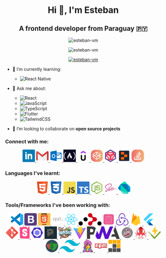 <h1 align="center">Hi 👋, I'm Esteban</h1>

<h2 align="center">A frontend developer from Paraguay 🇵🇾</h2>

<p align="center">
  <img src="https://komarev.com/ghpvc/?username=esteban-vm&label=Profile%20views&color=0e75b6&style=flat" alt="esteban-vm" />
</p>

<p align="center">
  <img src="https://github-readme-stats.vercel.app/api/top-langs?username=esteban-vm&show_icons=true&locale=en&layout=compact" alt="esteban-vm" />
</p>

<p align="center">
  <a href="https://github.com/ryo-ma/github-profile-trophy">
    <img src="https://github-profile-trophy.vercel.app/?username=esteban-vm" alt="esteban-vm" />
  </a>
</p>

- 🌱 I’m currently learning:

  - <img src="https://img.shields.io/badge/React_Native-20232A?style=for-the-badge&logo=react&logoColor=61DAFB" title="React Native" />

- 💬 Ask me about:

  - <img src="https://img.shields.io/badge/React-20232A?style=for-the-badge&logo=react&logoColor=61DAFB" title="React" />
  - <img src="https://img.shields.io/badge/JavaScript-323330?style=for-the-badge&logo=javascript&logoColor=F7DF1E" title="JavaScript" />
  - <img src="https://img.shields.io/badge/TypeScript-007ACC?style=for-the-badge&logo=typescript&logoColor=white" title="TypeScript" />
  - <img src="https://img.shields.io/badge/Flutter-02569B?style=for-the-badge&logo=flutter&logoColor=white" title="Flutter" />
  - <img src="https://img.shields.io/badge/Tailwind_CSS-38B2AC?style=for-the-badge&logo=tailwind-css&logoColor=white" title="TailwindCSS" />

- 👯 I’m looking to collaborate on **open source projects**

<h3 align="left">Connect with me:</h3>

<p align="center">

<!-- |:------------------------------------------------------------------------------------:|:------------------------------------------------------------------------------------:|
|[![LinkedIn](/icons/LinkedIn.png 'LinkedIn')](https://www.linkedin.com/in/vm-esteban/)|[![Gmail](/icons/LinkedIn.png 'Gmail')](mailto:estebanvm1990@gmail.com?Subject=Contact%me)| -->

  <a href="https://www.linkedin.com/in/vm-esteban/" title="LinkedIn">
    <img height="40" width="auto" src="/icons/LinkedIn.png" alt="LinkedIn" />
  </a>

  <a href="mailto:estebanvm1990@gmail.com?Subject=Contact%me" title="Gmail">
    <img height="40" width="auto" src="/icons/Gmail.png" alt="Gmail" />
  </a>

  <a href="mailto:estebanvm90@outlook.com?Subject=Contact%me" title="Outlook">
    <img height="40" width="auto" src="/icons/Outlook.png" alt="Outlook" />
  </a>

  <a href="https://www.freecodecamp.org/EstebanVM/" title="FreeCodeCamp">
    <img height="40" width="auto" src="/icons/FreeCodeCamp.png" alt="FreeCodeCamp" />
  </a>

  <a href="https://www.udemy.com/user/esteban-vm/" title="Udemy">
    <img height="40" width="auto" src="/icons/Udemy.png" alt="Udemy" />
  </a>

  <a href="https://codepen.io/esteban-vera/" title="Code Pen">
    <img height="40" width="auto" src="/icons/CodePen.png" alt="Code Pen" />
  </a>

  <a href="https://codesandbox.com/estebanvm1990/" title="Code Sandbox">
    <img height="40" width="auto" src="/icons/CodeSandbox.png" alt="Code Sandbox" />
  </a>

  <a href="https://replit.com/@esteban-90/" title="Replit">
    <img height="40" width="auto" src="/icons/Replit.png" alt="Replit" />
  </a>

  <a href="https://stackoverflow.com/users/23014685/esteban-vm/" title="Stack Overflow">
    <img height="40" width="auto" src="/icons/StackOverflow.png" alt="Stack Overflow" />
  </a>

</p>

<h3 align="left">Languages I've learnt:</h3>

<p align="center">

  <a href="https://www.w3.org/html/" title="HTML5">
    <img height="40" width="auto" src="/icons/HTML5.png" alt="HTML5" />
  </a>

  <a href="https://www.w3schools.com/css/" title="CSS3">
    <img height="40" width="auto" src="/icons/CSS3.png" alt="CSS3" />
  </a>

  <a href="https://developer.mozilla.org/en-US/docs/Web/JavaScript/" title="JavaScript">
    <img height="40" width="auto" src="/icons/JavaScript.png" alt="JavaScript" />
  </a>

  <a href="https://www.typescriptlang.org/" title="TypeScript">
    <img height="40" width="auto" src="/icons/TypeScript.png" alt="TypeScript" />
  </a>

  <a href="https://nodejs.org/" title="NodeJS">
    <img height="40" width="auto" src="/icons/NodeJS.png" alt="NodeJS" />
  </a>

  <a href="https://sass-lang.com/" title="Sass">
    <img height="40" width="auto" src="/icons/Sass.png" alt="Sass" />
  </a>

  <a href="https://dart.dev/" title="Dart">
    <img height="40" width="auto" src="/icons/Dart.png" alt="Dart" />
  </a>

</p>

<h3 align="left">Tools/Frameworks I've been working with:</h3>

<p align="center">

  <a href="https://code.visualstudio.com/" title="VSCode">
    <img height="40" width="auto" src="/icons/VSCode.png" alt="VSCode" />
  </a>

  <a href="https://getbootstrap.com/" title="BootstrapCSS">
    <img height="40" width="auto" src="/icons/BootstrapCSS.png" alt="BootstrapCSS" />
  </a>

  <a href="https://www.w3schools.com/html/html5_canvas.asp" title="HTML Canvas">
    <img height="40" width="auto" src="/icons/HTMLCanvas.png" alt="HTML Canvas" />
  </a>

  <a href="https://nextjs.org/" title="NextJS">
    <img height="40" width="auto" src="/icons/NextJS.png" alt="NextJS" />
  </a>

  <a href="https://reactjs.org/" title="ReactJS">
    <img height="40" width="auto" src="/icons/ReactJS.png" alt="ReactJS" />
  </a>

  <a href="https://reactrouter.com/" title="React Router">
    <img height="40" width="auto" src="/icons/ReactRouter.png" alt="React Router" />
  </a>

  <a href="https://react-hook-form.com/" title="React Hook Form">
    <img height="40" width="auto" src="/icons/ReactHookForm.png" alt="React Hook Form" />
  </a>

  <a href="https://redux.js.org/" title="Redux">
    <img height="40" width="auto" src="/icons/Redux.png" alt="Redux" />
  </a>

  <a href="https://firebase.google.com/" title="Firebase">
    <img height="40" width="auto" src="/icons/Firebase.png" alt="Firebase" />
  </a>

  <a href="https://flutter.dev/" title="Flutter">
    <img height="40" width="auto"  src="/icons/Flutter.png" alt="Flutter" />
  </a>

  <a href="https://git-scm.com/" title="Git">
    <img height="40" width="auto" src="/icons/Git.png" alt="Git" />
  </a>

  <a href="https://storybook.js.org/" title="Storybook">
    <img height="40" width="auto" src="/icons/Storybook.png" alt="Storybook" />
  </a>

  <a href="https://eslint.org/" title="Eslint">
    <img height="40" width="auto" src="/icons/Eslint.png" alt="Eslint" />
  </a>

  <a href="https://prettier.io/" title="Prettier">
    <img height="40" width="auto" src="/icons/Prettier.png" alt="Prettier" />
  </a>

  <a href="https://phaser.io/" title="PhaserJS">
    <img height="40" width="auto" src="/icons/PhaserJS.png" alt="PhaserJS" />
  </a>

  <a href="https://v2.vitejs.dev/" title="Vite">
    <img height="40" width="auto" src="/icons/Vite.png" alt="Vite" />
  </a>

  <a href="https://developer.mozilla.org/en-US/docs/Web/Progressive_web_apps/" title="Progressive Wep App">
    <img height="40" width="auto" src="/icons/ProgressiveWepApp.png" alt="Progressive Wep App" />
  </a>

  <a href="https://jestjs.io/" title="Jest">
    <img height="40" width="auto" src="/icons/Jest.png" alt="Jest" />
  </a>

  <a href="https://testing-library.com/" title="React Testing Library">
    <img height="40" width="auto" src="/icons/ReactTestingLibrary.png" alt="React Testing Library" />
  </a>

  <a href="https://vitest.dev/" title="Vitest">
    <img height="40" width="auto" src="/icons/Vitest.png" alt="Vitest" />
  </a>

  <a href="https://playwright.dev/" title="Playwright">
    <img height="40" width="auto" src="/icons/Playwright.png" alt="Playwright" />
  </a>

  <a href="https://tailwindcss.com/" title="TailwindCSS">
    <img height="40" width="auto" src="/icons/TailwindCSS.png" alt="TailwindCSS" />
  </a>

  <a href="https://emotion.sh/" title="Emotion">
    <img height="40" width="auto" src="/icons/Emotion.png" alt="Emotion" />
  </a>

  <a href="https://www.npmjs.com/" title="NPM">
    <img height="40" width="auto" src="/icons/NPM.png" alt="NPM" />
  </a>

  <a href="https://pnpm.io/" title="PNPM">
    <img height="40" width="auto" src="/icons/PNPM.png" alt="PNPM" />
  </a>

</p>
